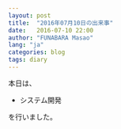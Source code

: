 ```yaml
---
layout: post
title:  "2016年07月10日の出来事"
date:   2016-07-10 22:00
author: "FUNABARA Masao"
lang: "ja"
categories: blog
tags: diary
---
```


本日は、

* システム開発

を行いました。
